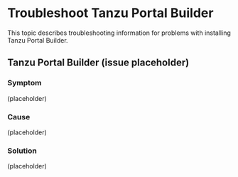 # Troubleshoot Tanzu Portal Builder

<!-- This section has been created for the new component - Tanzu Portal Builder. It is expected to be refined and updated before the TAP 1.6.0 release -->

This topic describes troubleshooting information for problems with installing
Tanzu Portal Builder.

## <a id='tpb-issue-1'></a> Tanzu Portal Builder (issue placeholder)

### Symptom

(placeholder)

### Cause

(placeholder)

### Solution

(placeholder)